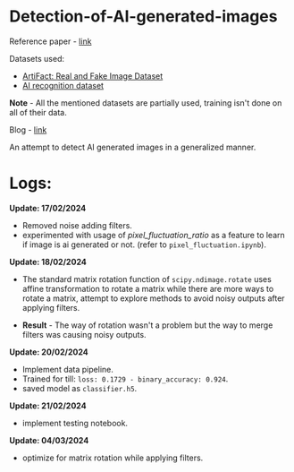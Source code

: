 # Detection-of-AI-generated-images

Reference paper - [link](https://arxiv.org/abs/2311.12397)

Datasets used: 
- [ArtiFact: Real and Fake Image Dataset](https://www.kaggle.com/datasets/ravidussilva/real-ai-art)
- [AI recognition dataset](https://www.kaggle.com/datasets/superpotato9/dalle-recognition-dataset/data)

**Note** - All the mentioned datasets are partially used, training isn't done on all of their data.

Blog - [link](https://medium.com/p/fc2024e3e716)

An attempt to detect AI generated images in a generalized manner.

# Logs:
**Update: 17/02/2024**
- Removed noise adding filters.
- experimented with usage of *pixel_fluctuation_ratio* as a feature to learn if image is ai generated or not. (refer to ```pixel_fluctuation.ipynb```).

**Update: 18/02/2024**
- The standard matrix rotation function of ```scipy.ndimage.rotate``` uses affine transformation to rotate a matrix while there are more ways to rotate a matrix, attempt to explore methods to avoid noisy outputs after applying filters.

- **Result** - The way of rotation wasn't a problem but the way to merge filters was causing noisy outputs.

**Update: 20/02/2024**
- Implement data pipeline.
- Trained for till: ```loss: 0.1729 - binary_accuracy: 0.924```.
- saved model as ```classifier.h5```.

**Update: 21/02/2024**
- implement testing notebook.


**Update: 04/03/2024**
- optimize for matrix rotation while applying filters.

